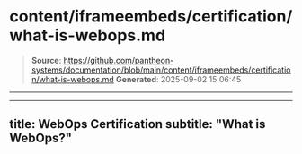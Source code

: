 # content/iframeembeds/certification/what-is-webops.md

> **Source**: https://github.com/pantheon-systems/documentation/blob/main/content/iframeembeds/certification/what-is-webops.md
> **Generated**: 2025-09-02 15:06:45

---

---
title: WebOps Certification
subtitle: "What is WebOps?"
---

<Partial file="certification-guide/what-is-webops.md" />
